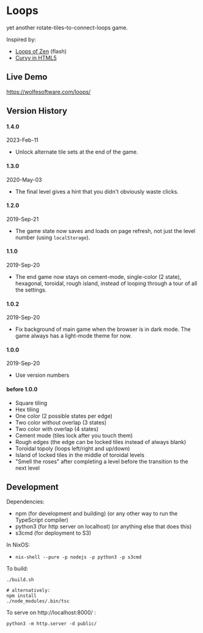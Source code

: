 # Loops

yet another rotate-tiles-to-connect-loops game.

Inspired by:

 * [Loops of Zen](https://www.kongregate.com/games/ahnt/loops-of-zen) (flash)
 * [Curvy in HTML5](http://www.flaminglunchbox.net/curvy)

## Live Demo

https://wolfesoftware.com/loops/

## Version History

#### 1.4.0

2023-Feb-11

 * Unlock alternate tile sets at the end of the game.

#### 1.3.0

2020-May-03

 * The final level gives a hint that you didn't
   obviously waste clicks.

#### 1.2.0

2019-Sep-21

 * The game state now saves and loads on page refresh,
   not just the level number (using `localStorage`).

#### 1.1.0

2019-Sep-20

 * The end game now stays on cement-mode, single-color (2 state), hexagonal, toroidal, rough island,
   instead of looping through a tour of all the settings.

#### 1.0.2

2019-Sep-20

 * Fix background of main game when the browser is in dark mode.
   The game always has a light-mode theme for now.

#### 1.0.0

2019-Sep-20

 * Use version numbers

#### before 1.0.0

 * Square tiling
 * Hex tiling
 * One color (2 possible states per edge)
 * Two color without overlap (3 states)
 * Two color with overlap (4 states)
 * Cement mode (tiles lock after you touch them)
 * Rough edges (the edge can be locked tiles instead of always blank)
 * Toroidal topoly (loops left/right and up/down)
 * Island of locked tiles in the middle of toroidal levels
 * "Smell the roses" after completing a level before the transition to the next level

## Development

Dependencies:

* npm (for development and building) (or any other way to run the TypeScript compiler)
* python3 (for http server on localhost) (or anything else that does this)
* s3cmd (for deployment to S3)

In NixOS:

* `nix-shell --pure -p nodejs -p python3 -p s3cmd`

To build:

```
./build.sh

# alternatively:
npm install
./node_modules/.bin/tsc
```

To serve on http://localhost:8000/ :

```
python3 -m http.server -d public/
```
